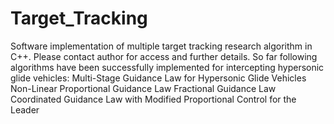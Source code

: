 # Target_Tracking
Software implementation of multiple target tracking research algorithm in C++. Please contact author for access and further details. So far following algorithms have been successfully implemented for intercepting hypersonic glide vehicles:
Multi-Stage Guidance Law for Hypersonic Glide Vehicles
Non-Linear Proportional Guidance Law
Fractional Guidance Law
Coordinated Guidance Law with Modified Proportional Control for the Leader
